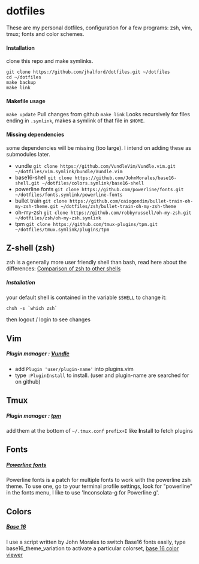 # dotfiles

These are my personal dotfiles, configuration for a few programs: zsh, vim, tmux; fonts and color schemes.

#### Installation

clone this repo and make symlinks.

```
git clone https://github.com/jhalford/dotfiles.git ~/dotfiles
cd ~/dotfiles
make backup
make link
```
#### Makefile usage
 
`make update` Pull changes from github
`make link` Looks recursively for files ending in `.symlink`, makes a symlink of that file in `$HOME`.

#### Missing dependencies

some dependencies will be missing (too large). I intend on adding these as submodules later.

- vundle `git clone https://github.com/VundleVim/Vundle.vim.git ~/dotfiles/vim.symlink/bundle/Vundle.vim`
- base16-shell `git clone https://github.com/JohnMorales/base16-shell.git ~/dotfiles/colors.symlink/base16-shell`
- powerline fonts `git clone https://github.com/powerline/fonts.git ~/dotfiles/fonts.symlink/powerline-fonts`
- bullet train `git clone https://github.com/caiogondim/bullet-train-oh-my-zsh-theme.git ~/dotfiles/zsh/bullet-train-oh-my-zsh-theme`
- oh-my-zsh `git clone https://github.com/robbyrussell/oh-my-zsh.git ~/dotfiles/zsh/oh-my-zsh.symlink`
- tpm `git clone https://github.com/tmux-plugins/tpm.git ~/dotfiles/tmux.symlink/plugins/tpm`

## Z-shell (zsh)

zsh is a generally more user friendly shell than bash, read here about the differences: [Comparison of zsh to other shells](http://zsh.sourceforge.net/FAQ/zshfaq02.html)

##### Installation

your default shell is contained in the variable `$SHELL`
to change it:
```shell
chsh -s `which zsh`
```
then logout / login to see changes

## Vim

##### Plugin manager : [Vundle](https://github.com/VundleVim/Vundle.vim)
 - add `Plugin 'user/plugin-name'` into plugins.vim
 - type `:PluginInstall` to install. (user and plugin-name are searched for on github)

## Tmux

##### Plugin manager : [tpm](https://github.com/tmux-plugins/tpm)

add them at the bottom of `~/.tmux.conf`
`prefix+I` like **I**nstall to fetch plugins

## Fonts

##### [Powerline fonts](https://github.com/powerline/fonts)
Powerline fonts is a patch for multiple fonts to work with the powerline zsh theme. To use one, go to your terminal profile settings, look for "powerline" in the fonts menu, I like to use 'Inconsolata-g for Powerline g'.

## Colors

##### [Base 16](https://github.com/chriskempson/base16)
I use a script written by John Morales to switch Base16 fonts easily, type base16_theme_variation to activate a particular colorset, [base 16 color viewer](https://chriskempson.github.io/base16/)
